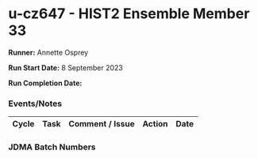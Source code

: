 # u-cz647 - HIST2 Ensemble Member 33

**Runner:**  Annette Osprey

**Run Start Date:** 8 September 2023

**Run Completion Date:** 

### Events/Notes

| Cycle | Task | Comment / Issue | Action | Date |
| ---   | ---  | ---             | ---    | ---  |

### JDMA Batch Numbers
